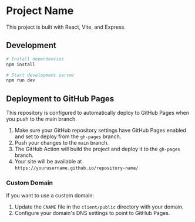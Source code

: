 
# Project Name

This project is built with React, Vite, and Express.

## Development

```bash
# Install dependencies
npm install

# Start development server
npm run dev
```

## Deployment to GitHub Pages

This repository is configured to automatically deploy to GitHub Pages when you push to the main branch.

1. Make sure your GitHub repository settings have GitHub Pages enabled and set to deploy from the `gh-pages` branch.
2. Push your changes to the `main` branch.
3. The GitHub Action will build the project and deploy it to the `gh-pages` branch.
4. Your site will be available at `https://yourusername.github.io/repository-name/`

### Custom Domain

If you want to use a custom domain:
1. Update the `CNAME` file in the `client/public` directory with your domain.
2. Configure your domain's DNS settings to point to GitHub Pages.
